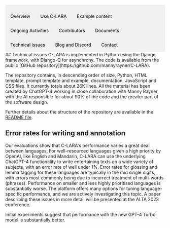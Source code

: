 <div style="overflow: hidden; background-color: #f1f1f1;">

  <a href="index.html" style="float: left; display: block; color: black; text-align: center; padding: 14px 16px; text-decoration: none;">Overview</a>
  <a href="using.html" style="float: left; display: block; color: black; text-align: center; padding: 14px 16px; text-decoration: none;">Use C-LARA</a>
  <a href="examples.html" style="float: left; display: block; color: black; text-align: center; padding: 14px 16px; text-decoration: none;">Example content</a>
  <a href="ongoing_activities.html" style="float: left; display: block; color: black; text-align: center; padding: 14px 16px; text-decoration: none;">Ongoing Activities</a>
  <a href="collaborators.html" style="float: left; display: block; color: black; text-align: center; padding: 14px 16px; text-decoration: none;">Contributors</a>
  <a href="documents.html" style="float: left; display: block; color: black; text-align: center; padding: 14px 16px; text-decoration: none;">Documents</a>
  <a href="performance.html" style="float: left; display: block; color: black; text-align: center; padding: 14px 16px; text-decoration: none;">Technical issues</a>
  <a href="blog.html" style="float: left; display: block; color: black; text-align: center; padding: 14px 16px; text-decoration: none;">Blog and Discord</a>
  <a href="contact.html" style="float: left; display: block; color: black; text-align: center; padding: 14px 16px; text-decoration: none;">Contact</a>

</div>
## Technical issues
C-LARA is implemented in Python using the Django framework, with Django-Q for asynchrony.
The code is available from the public [GitHub repository](https://github.com/mannyrayner/C-LARA).

The repository contains, in descending order of size, Python, HTML template, prompt template and example, documentation, JavaScript and CSS files.
It currently totals about 26K lines. All the material has been created by ChatGPT-4 working in close collaboration with Manny Rayner,
with the AI responsible for about 90% of the code and the greater part of the software design.

Further details about the structure of the repository are available in the <a href="https://github.com/mannyrayner/C-LARA/blob/main/README.txt" target="_blank">README file</a>.

## Error rates for writing and annotation
Our evaluations show that C-LARA's performance varies a great deal between languages. For well-resourced languages 
given a high priority by OpenAI, like English and Mandarin, C-LARA can use the underlying ChatGPT-4 functionality
to write entertaining texts on a wide variety of subjects, with an error rate of well under 1%. Error
rates for glossing and lemma tagging for these languages are typically in the mid single digits,
with errors most commonly being due to incorrect treatment of multi-words (phrases). Performance
on smaller and less highly prioritised languages is substantially worse. The platform offers
many options for tuning language-specific performance, and we are actively investigating this topic.
A paper describing these issues in more detail will be presented at the ALTA 2023 conference.

Initial experiments suggest that performance with the new GPT-4 Turbo model is substantially better.